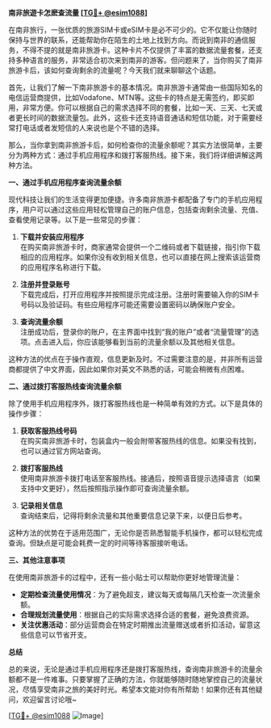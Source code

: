 **南非旅遊卡怎麽查流量 [[TG💪+ @esim1088](https://t.me/s/esim1088)]**

在南非旅行，一张优质的旅游SIM卡或eSIM卡是必不可少的。它不仅能让你随时保持与世界的联系，还能帮助你在陌生的土地上找到方向。而说到南非的通信服务，不得不提的就是南非旅游卡。这种卡片不仅提供了丰富的数据流量套餐，还支持多种语言的服务，非常适合初次来到南非的游客。但问题来了，当你购买了南非旅游卡后，该如何查询剩余的流量呢？今天我们就来聊聊这个话题。

首先，让我们了解一下南非旅游卡的基本情况。南非旅游卡通常由一些国际知名的电信运营商提供，比如Vodafone、MTN等。这些卡的特点是无需签约，即买即用，非常方便。你可以根据自己的需求选择不同的套餐，比如一天、三天、七天或者更长时间的数据流量包。此外，这些卡还支持语音通话和短信功能，对于需要经常打电话或者发短信的人来说也是个不错的选择。

那么，当你拿到南非旅游卡后，如何检查你的流量余额呢？其实方法很简单，主要分为两种方式：通过手机应用程序和拨打客服热线。接下来，我们将详细讲解这两种方法。

**一、通过手机应用程序查询流量余额**

现代科技让我们的生活变得更加便捷。许多南非旅游卡都配备了专门的手机应用程序，用户可以通过这些应用轻松管理自己的账户信息，包括查询剩余流量、充值、查看使用记录等。以下是一些常见的步骤：

1. **下载并安装应用程序**  
   在购买南非旅游卡时，商家通常会提供一个二维码或者下载链接，指引你下载相应的应用程序。如果你没有收到相关信息，也可以直接在网上搜索该运营商的应用程序名称进行下载。

2. **注册并登录账号**  
   下载完成后，打开应用程序并按照提示完成注册。注册时需要输入你的SIM卡号码以及验证码。有些应用程序可能还需要设置密码以确保账户安全。

3. **查询流量余额**  
   注册成功后，登录你的账户，在主界面中找到“我的账户”或者“流量管理”的选项。点击进入后，你应该能够看到当前的流量余额以及其他相关信息。

这种方法的优点在于操作直观，信息更新及时。不过需要注意的是，并非所有运营商都提供了中文界面，因此如果你对英文不熟悉的话，可能会稍微有点困难。

**二、通过拨打客服热线查询流量余额**

除了使用手机应用程序外，拨打客服热线也是一种简单有效的方式。以下是具体的操作步骤：

1. **获取客服热线号码**  
   在购买南非旅游卡时，包装盒内一般会附带客服热线的信息。如果没有找到，也可以通过官方网站查询。

2. **拨打客服热线**  
   使用南非旅游卡拨打电话至客服热线。接通后，按照语音提示选择语言（如果支持中文更好），然后按照指示操作即可查询流量余额。

3. **记录相关信息**  
   查询结束后，记得将剩余流量和其他重要信息记录下来，以便日后参考。

这种方法的优势在于适用范围广，无论你是否熟悉智能手机操作，都可以轻松完成查询。但缺点是可能会耗费一定的时间等待客服接听电话。

**三、其他注意事项**

在使用南非旅游卡的过程中，还有一些小贴士可以帮助你更好地管理流量：

- **定期检查流量使用情况**：为了避免超支，建议每天或每隔几天检查一次流量余额。
- **合理规划流量使用**：根据自己的实际需求选择合适的套餐，避免浪费资源。
- **关注优惠活动**：部分运营商会在特定时期推出流量赠送或者折扣活动，留意这些信息可以节省开支。

**总结**

总的来说，无论是通过手机应用程序还是拨打客服热线，查询南非旅游卡的流量余额都不是一件难事。只要掌握了正确的方法，你就能够随时随地掌控自己的流量状况，尽情享受南非之旅的美好时光。希望本文能对你有所帮助！如果你还有其他疑问，欢迎留言讨论哦~

[[TG💪+ @esim1088](https://t.me/s/esim1088) ![Image](https://i.postimg.cc/4NQfJmqS/Snipaste-2025-05-13-00-14-12.png)]